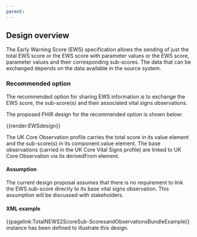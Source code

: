 ```yaml
---
parent: 
---
```

## Design overview

The Early Warning Score (EWS) specification allows the sending of just the total EWS score or the EWS score with parameter values or the EWS score, parameter values and their corresponding sub-scores.
The data that can be exchanged depends on the data available in the source system.

### Recommended option

The recommended option for sharing EWS information is to exchange the EWS score, the sub-score(s) and their associated vital signs observations.

The proposed FHIR design for the recommended option is shown below:

{{render:EWSdesign}}

The UK Core Observation profile carries the total score in its value element and the sub-score(s) in its component.value element. The base observations (carried in the UK Core Vital Signs profile) are linked to UK Core Observation via its derivedFrom element.

#### Assumption

The current design proposal assumes that there is no requirement to link the EWS sub-score directly to its base vital signs observation. This  assumption will be discussed with stakeholders.

#### XML example

 {{pagelink:TotalNEWS2ScoreSub-ScoresandObservationsBundleExample}} instance has been defined to illustrate this design.